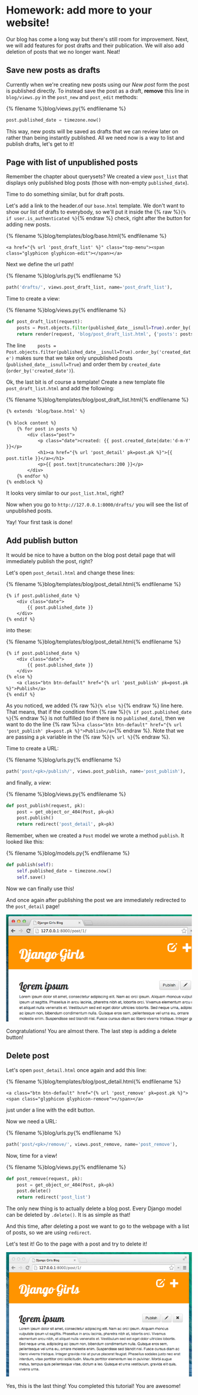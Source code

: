 # Homework: add more to your website!

Our blog has come a long way but there's still room for improvement. Next, we will add features for post drafts and their publication. We will also add deletion of posts that we no longer want. Neat!

## Save new posts as drafts

Currently when we're creating new posts using our *New post* form the post is published directly. To instead save the post as a draft, **remove** this line in `blog/views.py` in the `post_new` and `post_edit` methods:

{% filename %}blog/views.py{% endfilename %}
```python
post.published_date = timezone.now()
```

This way, new posts will be saved as drafts that we can review later on rather than being instantly published. All we need now is a way to list and publish drafts, let's get to it!

## Page with list of unpublished posts

Remember the chapter about querysets? We created a view `post_list` that displays only published blog posts (those with non-empty `published_date`).

Time to do something similar, but for draft posts.

Let's add a link to the header.of our `base.html` template.  We don't want to show our list of drafts to everybody, so we'll put it inside the {% raw %}`{% if user.is_authenticated %}`{% endraw %} check, right after the button for adding new posts.

{% filename %}blog/templates/blog/base.html{% endfilename %}
```django
<a href="{% url 'post_draft_list' %}" class="top-menu"><span class="glyphicon glyphicon-edit"></span></a>
```

Next we define the url path! 

{% filename %}blog/urls.py{% endfilename %}
```python
path('drafts/', views.post_draft_list, name='post_draft_list'),
```

Time to create a view:

{% filename %}blog/views.py{% endfilename %}
```python
def post_draft_list(request):
    posts = Post.objects.filter(published_date__isnull=True).order_by('created_date')
    return render(request, 'blog/post_draft_list.html', {'posts': posts})
```

The line `    posts = Post.objects.filter(published_date__isnull=True).order_by('created_date')` makes sure that we take only unpublished posts (`published_date__isnull=True`) and order them by `created_date` (`order_by('created_date')`).

Ok, the last bit is of course a template! Create a new template file `post_draft_list.html` and add the following:

{% filename %}blog/templates/blog/post_draft_list.html{% endfilename %}
```django
{% extends 'blog/base.html' %}

{% block content %}
    {% for post in posts %}
        <div class="post">
            <p class="date">created: {{ post.created_date|date:'d-m-Y' }}</p>
            <h1><a href="{% url 'post_detail' pk=post.pk %}">{{ post.title }}</a></h1>
            <p>{{ post.text|truncatechars:200 }}</p>
        </div>
    {% endfor %}
{% endblock %}
```

It looks very similar to our `post_list.html`, right?

Now when you go to `http://127.0.0.1:8000/drafts/` you will see the list of unpublished posts.

Yay! Your first task is done!

## Add publish button

It would be nice to have a button on the blog post detail page that will immediately publish the post, right?

Let's open `post_detail.html` and change these lines:

{% filename %}blog/templates/blog/post_detail.html{% endfilename %}
```django
{% if post.published_date %}
    <div class="date">
        {{ post.published_date }}
    </div>
{% endif %}
```

into these:

{% filename %}blog/templates/blog/post_detail.html{% endfilename %}
```django
{% if post.published_date %}
    <div class="date">
        {{ post.published_date }}
    </div>
{% else %}
    <a class="btn btn-default" href="{% url 'post_publish' pk=post.pk %}">Publish</a>
{% endif %}
```

As you noticed, we added {% raw %}`{% else %}`{% endraw %} line here. That means, that if the condition from {% raw %}`{% if post.published_date %}`{% endraw %} is not fulfilled (so if there is no `published_date`), then we want to do the line {% raw %}`<a class="btn btn-default" href="{% url 'post_publish' pk=post.pk %}">Publish</a>`{% endraw %}. Note that we are passing a `pk` variable in the {% raw %}`{% url %}`{% endraw %}.

Time to create a URL:

{% filename %}blog/urls.py{% endfilename %}
```python
path('post/<pk>/publish/', views.post_publish, name='post_publish'),
```

and finally, a *view*:

{% filename %}blog/views.py{% endfilename %}
```python
def post_publish(request, pk):
    post = get_object_or_404(Post, pk=pk)
    post.publish()
    return redirect('post_detail', pk=pk)
```

Remember, when we created a `Post` model we wrote a method `publish`. It looked like this:

{% filename %}blog/models.py{% endfilename %}
```python
def publish(self):
    self.published_date = timezone.now()
    self.save()
```

Now we can finally use this!

And once again after publishing the post we are immediately redirected to the `post_detail` page!

![Publish button](images/publish2.png)

Congratulations! You are almost there. The last step is adding a delete button!

## Delete post

Let's open `post_detail.html` once again and add this line:

{% filename %}blog/templates/blog/post_detail.html{% endfilename %}
```django
<a class="btn btn-default" href="{% url 'post_remove' pk=post.pk %}"><span class="glyphicon glyphicon-remove"></span></a>
```

just under a line with the edit button.

Now we need a URL:

{% filename %}blog/urls.py{% endfilename %}
```python
path('post/<pk>/remove/', views.post_remove, name='post_remove'),
```

Now, time for a view!

{% filename %}blog/views.py{% endfilename %}
```python
def post_remove(request, pk):
    post = get_object_or_404(Post, pk=pk)
    post.delete()
    return redirect('post_list')
```

The only new thing is to actually delete a blog post. Every Django model can be deleted by `.delete()`. It is as simple as that!

And this time, after deleting a post we want to go to the webpage with a list of posts, so we are using `redirect`.

Let's test it! Go to the page with a post and try to delete it!

![Delete button](images/delete3.png)

Yes, this is the last thing! You completed this tutorial! You are awesome!
